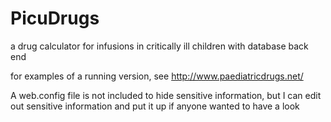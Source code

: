 PicuDrugs
=========

a drug calculator for infusions in critically ill children with database back end

for examples of a running version, see http://www.paediatricdrugs.net/

A web.config file is not included to hide sensitive information, but I can edit out sensitive information and put it up if anyone wanted to have a look
